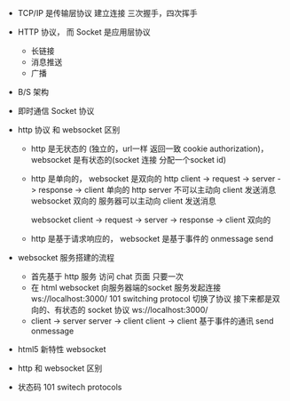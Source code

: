 - TCP/IP 是传输层协议
  建立连接 三次握手，四次挥手
- HTTP 协议， 而 Socket 是应用层协议
  - 长链接
  - 消息推送
  - 广播
- B/S 架构
- 即时通信 Socket 协议

- http 协议 和 websocket 区别
  - http 是无状态的 (独立的，url一样 返回一致 cookie authorization)， websocket 是有状态的(socket 连接 分配一个socket id)

  - http 是单向的， websocket 是双向的
    http client -> request -> server -> response -> client 单向的
    http server 不可以主动向 client 发送消息
    websocket 双向的 服务器可以主动向 client 发送消息

    websocket client -> request -> server -> response -> client 双向的

  - http 是基于请求响应的， websocket 是基于事件的
    onmessage
    send

- websocket 服务搭建的流程
  - 首先基于 http 服务 访问 chat 页面
    只要一次
  - 在 html websocket 向服务器端的socket 服务发起连接
    ws://localhost:3000/
    101 switching protocol 切换了协议
    接下来都是双向的、有状态的 socket 协议
    ws://localhost:3000/
  - client -> server
    server -> client
    client -> client
    基于事件的通讯
    send   onmessage

- html5 新特性 websocket
- http 和 websocket 区别
- 状态码 101 switech protocols
